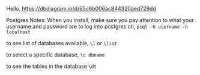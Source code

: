 Hello,
https://dbdiagram.io/d/65c6b006ac844320aed729dd


Postgres Notes:
When you install, make sure you pay attention to what your username and password are
to log into postgres ctl, 
`psql -U username -h localhost`

to see list of databases available, 
`\l` or `\list`

to select a specific database, 
`\c dbname`

to see the tables in the database
`\dt`

